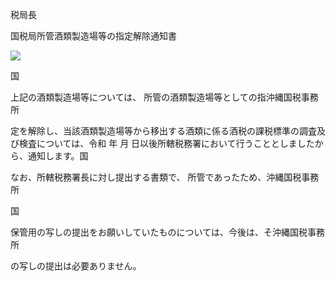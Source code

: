 税局長

国税局所管酒類製造場等の指定解除通知書

![](https://www.nta.go.jp/tmp/07a8e48e-ffef-4d9b-837e-044d26529c6a/images/36a0dbee4ae02ea94c4155784afcaeb8be8839622f774d02eb3ef5f797f66440.jpg)

国

上記の酒類製造場等については、 所管の酒類製造場等としての指沖縄国税事務所

定を解除し、当該酒類製造場等から移出する酒類に係る酒税の課税標準の調査及び検査については、令和 年 月 日以後所轄税務署において行うこととしましたから、通知します。国

なお、所轄税務署長に対し提出する書類で、 所管であったため、沖縄国税事務所

国

保管用の写しの提出をお願いしていたものについては、今後は、そ沖縄国税事務所

の写しの提出は必要ありません。